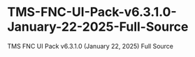 # TMS-FNC-UI-Pack-v6.3.1.0-January-22-2025-Full-Source
TMS FNC UI Pack v6.3.1.0 (January 22, 2025) Full Source
